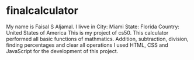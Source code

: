 # finalcalculator
My name is Faisal S Aljamal.
I livve in City: Miami
State: Florida
Country: United States of America
This is my project of cs50.
This calculator performed all basic functions of mathmatics. Addition, subtraction, division, finding percentages and clear all operations
I used HTML, CSS and JavaScript for the development of this project.

